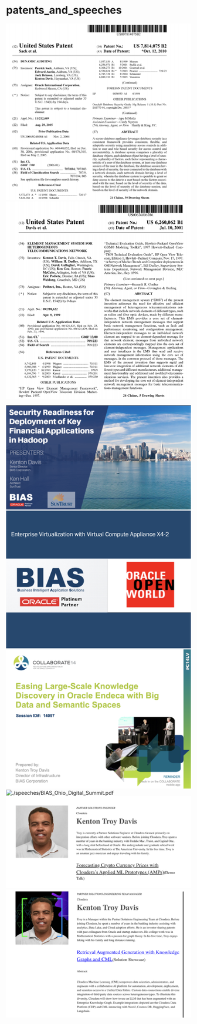 # patents_and_speeches

<img src="./images/patent_1.png" ref="./patents/US7814075.pdf"/><br>
<img src="./images/patent_2.png" ref="./patents/US6260062.pdf"/><br>

<img src="./images/speech_oracle_openworld_1.png" ref="./speeches/Security_Readiness_for_Deployment_of_Key_Financial_Applications_in_Hadoop_2.pdf"/><br>
<img src="./images/speech_oracle_openworld_2.png" alt="./speeches/CON4437_Davis-Enterprise_Virtualization_with_OVCA_CON4437.pdf"/><br>
<img src="./images/speech_oracle_collab.png" alt="./speeches/collab14_kenton_troy_davis.pdf"/><br>
<img src="./images/speech_ohio_digital_summit.png" alt="./speeches/BIAS_Ohio_Digital_Summit.pdf"/><br>
<img src="./images/speech_odsc_boston_2022.png" ref="https://github.com/kentontroy/odsc_conference_demo_2022"/><br>
<img src="./images/speech_odsc_sanfran_2023.png" ref="[https://github.com/kentontroy/neo4j_game_of_thrones"/><br>




